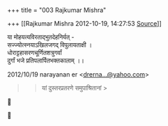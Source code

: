 +++
title = "003 Rajkumar Mishra"

+++
[[Rajkumar Mishra	2012-10-19, 14:27:53 [Source](https://groups.google.com/g/bvparishat/c/7zezkB9GJ-0)]]



या मोहयत्यविरताद्भुतदेहनिर्यत् -  
सज्ज्योत्स्नयाऽखिलजगद् विपुलायताक्षी ।  
धोराट्टहासरणचूर्णितशत्रुगर्वां  
दुर्गां भजे प्रतिपलार्पितभक्तकालाम् ।।  
  
  
  

2012/10/19 narayanan er \<[drerna...@yahoo.com]()\>  

> 
> > 
> > यां दुस्तरप्रतरणे समुपाश्रितानां >
> 
> > 





